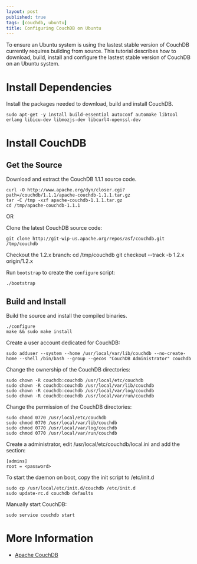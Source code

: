 ```yaml
---
layout: post
published: true
tags: [couchdb, ubuntu]
title: Configuring CouchDB on Ubuntu
---
```


To ensure an Ubuntu system is using the lastest stable version of CouchDB currently requires building from source. This tutorial describes how to download, build, install and configure the lastest stable version of CouchDB on an Ubuntu system.

# Install Dependencies

Install the packages needed to download, build and install CouchDB.

    sudo apt-get -y install build-essential autoconf automake libtool erlang libicu-dev libmozjs-dev libcurl4-openssl-dev

# Install CouchDB

## Get the Source

Download and extract the CouchDB 1.1.1 source code.

    curl -O http://www.apache.org/dyn/closer.cgi?path=/couchdb/1.1.1/apache-couchdb-1.1.1.tar.gz
    tar -C /tmp -xzf apache-couchdb-1.1.1.tar.gz
    cd /tmp/apache-couchdb-1.1.1

OR

Clone the latest CouchDB source code:

    git clone http://git-wip-us.apache.org/repos/asf/couchdb.git /tmp/couchdb

Checkout the 1.2.x branch:
    cd /tmp/couchdb
    git checkout --track -b 1.2.x origin/1.2.x
    
Run <code>bootstrap</code> to create the <code>configure</code> script:

    ./bootstrap

## Build and Install

Build the source and install the compiled binaries.

    ./configure
    make && sudo make install

Create a user account dedicated for CouchDB:

    sudo adduser --system --home /usr/local/var/lib/couchdb --no-create-home --shell /bin/bash --group --gecos "CouchDB Administrator" couchdb

Change the ownership of the CouchDB directories:

    sudo chown -R couchdb:couchdb /usr/local/etc/couchdb
    sudo chown -R couchdb:couchdb /usr/local/var/lib/couchdb
    sudo chown -R couchdb:couchdb /usr/local/var/log/couchdb
    sudo chown -R couchdb:couchdb /usr/local/var/run/couchdb

Change the permission of the CouchDB directories:

    sudo chmod 0770 /usr/local/etc/couchdb
    sudo chmod 0770 /usr/local/var/lib/couchdb
    sudo chmod 0770 /usr/local/var/log/couchdb
    sudo chmod 0770 /usr/local/var/run/couchdb

Create a administrator, edit /usr/local/etc/couchdb/local.ini and add the section:

    [admins]
    root = <password>

To start the daemon on boot, copy the init script to /etc/init.d

    sudo cp /usr/local/etc/init.d/couchdb /etc/init.d
    sudo update-rc.d couchdb defaults

Manually start CouchDB:

    sudo service couchdb start

# More Information

* [Apache CouchDB](http://couchdb.apache.org)
